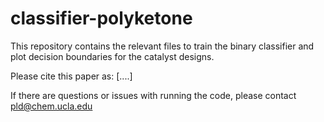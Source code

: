 # classifier-polyketone
This repository contains the relevant files to train the binary classifier and plot decision boundaries for the catalyst designs. 

Please cite this paper as:
[....]

If there are questions or issues with running the code, please contact pld@chem.ucla.edu
